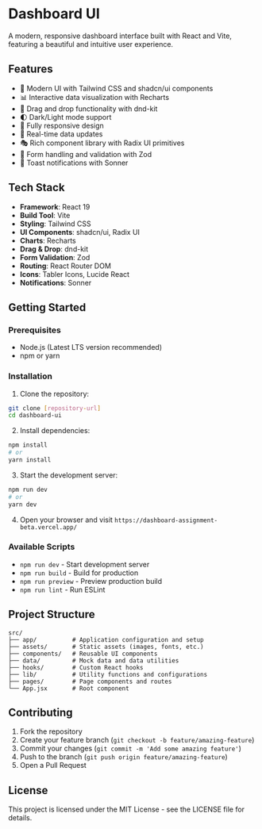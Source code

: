 # Dashboard UI

A modern, responsive dashboard interface built with React and Vite, featuring a beautiful and intuitive user experience.

## Features

- 🎨 Modern UI with Tailwind CSS and shadcn/ui components
- 📊 Interactive data visualization with Recharts
- 🎯 Drag and drop functionality with dnd-kit
- 🌓 Dark/Light mode support
- 📱 Fully responsive design
- 🔄 Real-time data updates
- 🎭 Rich component library with Radix UI primitives
- 📝 Form handling and validation with Zod
- 🔔 Toast notifications with Sonner

## Tech Stack

- **Framework**: React 19
- **Build Tool**: Vite
- **Styling**: Tailwind CSS
- **UI Components**: shadcn/ui, Radix UI
- **Charts**: Recharts
- **Drag & Drop**: dnd-kit
- **Form Validation**: Zod
- **Routing**: React Router DOM
- **Icons**: Tabler Icons, Lucide React
- **Notifications**: Sonner

## Getting Started

### Prerequisites

- Node.js (Latest LTS version recommended)
- npm or yarn

### Installation

1. Clone the repository:
```bash
git clone [repository-url]
cd dashboard-ui
```

2. Install dependencies:
```bash
npm install
# or
yarn install
```

3. Start the development server:
```bash
npm run dev
# or
yarn dev
```

4. Open your browser and visit `https://dashboard-assignment-beta.vercel.app/`

### Available Scripts

- `npm run dev` - Start development server
- `npm run build` - Build for production
- `npm run preview` - Preview production build
- `npm run lint` - Run ESLint

## Project Structure

```
src/
├── app/          # Application configuration and setup
├── assets/       # Static assets (images, fonts, etc.)
├── components/   # Reusable UI components
├── data/         # Mock data and data utilities
├── hooks/        # Custom React hooks
├── lib/          # Utility functions and configurations
├── pages/        # Page components and routes
└── App.jsx       # Root component
```

## Contributing

1. Fork the repository
2. Create your feature branch (`git checkout -b feature/amazing-feature`)
3. Commit your changes (`git commit -m 'Add some amazing feature'`)
4. Push to the branch (`git push origin feature/amazing-feature`)
5. Open a Pull Request

## License

This project is licensed under the MIT License - see the LICENSE file for details.
